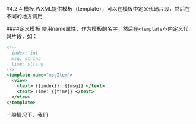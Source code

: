 #4.2.4 模板
WXML提供模板（template），可以在模板中定义代码片段，然后在不同的地方调用

####定义模板
使用name属性，作为模板的名字。然后在`<template/>`内定义代码片段，如：
```xml
<!--
  index: int
  msg: string
  time: string
-->
<template name="msgItem">
  <view>
    <text> {{index}}: {{msg}} </text>
    <text> Time: {{time}} </text>
  </view>
</template>
```
一般情况下，我们